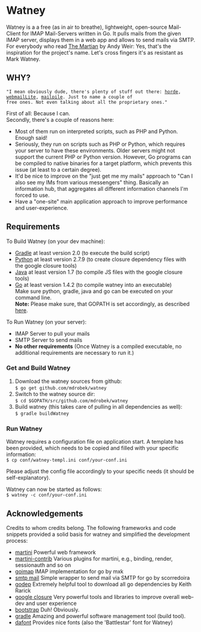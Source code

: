# Watney  
Watney is a a free (as in air to breathe), lightweight, open-source Mail-Client for IMAP
Mail-Servers written in Go. It pulls mails from the given IMAP server, displays them in a web app
and allows to send mails via SMTP. For everybody who read [The Martian][10] by Andy Weir: Yes,
that's the inspiration for the project's name. Let's cross fingers it's as resistant as Mark Watney.

## WHY?
<code>"I mean obviously dude, there's plenty of stuff out there: [horde][7], [webmailLite][8],
[mailpile][9]. Just to name a couple of free ones. Not even talking about all the proprietary
ones."</code>  

First of all: Because I can.  
Secondly, there's a couple of reasons here:  
* Most of them run on interpreted scripts, such as PHP and Python. Enough said!
* Seriously, they run on scripts such as PHP or Python, which requires your server to have these
environments. Older servers might not support the current PHP or Python version. However, Go
programs can be compiled to native binaries for a target platform, which prevents this issue (at
least to a certain degree).
* It'd be nice to improve on the "just get me my mails" approach to "Can I also see my IMs from
various messengers" thing. Basically an information hub, that aggregates all different information
channels I'm forced to use.
* Have a "one-site" main application approach to improve performance and user-experience.

## Requirements
To Build Watney (on your dev machine):
* [Gradle][11] at least version 2.0 (to execute the build script)
* [Python][12] at least version 2.7.9  (to create closure dependency files with the google closure
tools)
* [Java][16] at least version 1.7 (to compile JS files with the google closure tools)
* [Go][13] at least version 1.4.2 (to compile watney into an executable)  
Make sure python, gradle, java and go can be executed on your command line.  
**Note:** Please make sure, that GOPATH is set accordingly, as described [here][14].
  
To Run Watney (on your server):
* IMAP Server to pull your mails
* SMTP Server to send mails
* **No other requirements** (Once Watney is a compiled executable, no additional requirements are
necessary to run it.)

### Get and Build Watney
1) Download the watney sources from github:  
<code>$ go get github.com/mdrobek/watney</code>  
2) Switch to the watney source dir:  
<code>$ cd $GOPATH/src/github.com/mdrobek/watney</code>  
3) Build watney (this takes care of pulling in all dependencies as well):  
<code>$ gradle buildWatney</code>

### Run Watney
Watney requires a configuration file on application start. A template has been provided, which
needs to be copied and filled with your specific information:  
<code>$ cp conf/watney-templ.ini conf/your-conf.ini</code>  

Please adjust the config file accordingly to your specific needs (it should be self-explanatory).

Watney can now be started as follows:  
<code>$ watney -c conf/your-conf.ini</code>


## Acknowledgements
Credits to whom credits belong. The following frameworks and code snippets provided a solid basis
for watney and simplified the development process:
* [martini][1] Powerful web framework
* [martini-contrib][2] Various plugins for martini, e.g., binding, render, sessionauth and so on
* [goimap][3] IMAP implementation for go by mxk
* [smtp mail][4] Simple wrapper to send mail via SMTP for go by scorredoira
* [godep][15] Extremely helpful tool to download all go dependencies by Keith Rarick
* [google closure][5] Very powerful tools and libraries to improve overall web-dev and user
experience
* [bootstrap][6] Duh! Obviously.
* [gradle][11] Amazing and powerful software management tool (build tool).
* [dafont][17] Provides nice fonts (also the 'Battlestar' font for Watney)

[1]: https://github.com/go-martini/martini
[2]: https://github.com/martini-contrib
[3]: https://github.com/mxk/go-imap
[4]: https://github.com/scorredoira/email
[5]: https://developers.google.com/closure/
[6]: http://getbootstrap.com/
[7]: http://www.horde.org/apps/webmail
[8]: http://www.afterlogic.org/webmail-lite
[9]: https://www.mailpile.is/
[10]: https://en.wikipedia.org/wiki/The_Martian_%28Weir_novel%29
[11]: http://gradle.org/
[12]: https://www.python.org/
[13]: https://golang.org/
[14]: https://golang.org/doc/code.html
[15]: https://github.com/tools/godep
[16]: https://java.com/en/download/
[17]: http://www.dafont.com